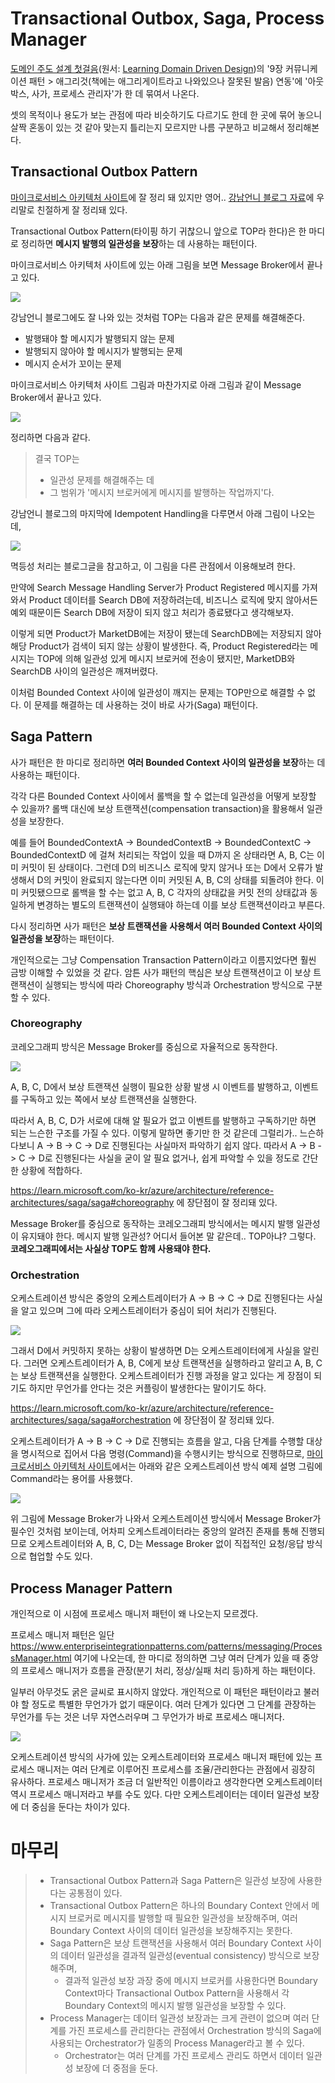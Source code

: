 # Transactional Outbox, Saga, Process Manager

[도메인 주도 설계 첫걸음](https://wikibook.co.kr/lddd/)(원서:
[Learning Domain Driven Design](https://www.amazon.com/Learning-Domain-Driven-Design-Aligning-Architecture/dp/1098100131/))의 '9장 커뮤니케이션 패턴 > 애그리것(책에는 애그리게이트라고 나와있으나 잘못된 발음) 연동'에 '아웃박스, 사가, 프로세스 관리자'가 한 데 묶여서 나온다.

셋의 목적이나 용도가 보는 관점에 따라 비슷하기도 다르기도 한데 한 곳에 묶어 놓으니 살짝 혼동이 있는 것 같아 맞는지 틀리는지 모르지만 나름 구분하고 비교해서 정리해본다.


## Transactional Outbox Pattern

[마이크로서비스 아키텍처 사이트](https://microservices.io/patterns/data/transactional-outbox.html)에 잘 정리 돼 있지만 영어.. [강남언니 블로그 자료](https://blog.gangnamunni.com/post/transactional-outbox/)에 우리말로 친절하게 잘 정리돼 있다.

Transactional Outbox Pattern(타이핑 하기 귀찮으니 앞으로 TOP라 한다)은 한 마디로 정리하면 **메시지 발행의 일관성을 보장**하는 데 사용하는 패턴이다.

마이크로서비스 아키텍처 사이트에 있는 아래 그림을 보면 Message Broker에서 끝나고 있다.

![](https://microservices.io/i/patterns/data/ReliablePublication.png)

강남언니 블로그에도 잘 나와 있는 것처럼 TOP는 다음과 같은 문제를 해결해준다.

- 발행돼야 할 메시지가 발행되지 않는 문제
- 발행되지 않아야 할 메시지가 발행되는 문제
- 메시지 순서가 꼬이는 문제

마이크로서비스 아키텍처 사이트 그림과 마찬가지로 아래 그림과 같이 Message Broker에서 끝나고 있다.

![](https://static.blog.gangnamunni.com/files/da/da3db100-873d-44a2-81bd-ba57e60d2a5d.jpeg)

정리하면 다음과 같다.

>결국 TOP는
>- 일관성 문제를 해결해주는 데
>- 그 범위가 '메시지 브로커에게 메시지를 발행하는 작업까지'다.

강남언니 블로그의 마지막에 Idempotent Handling을 다루면서 아래 그림이 나오는데, 

![](https://static.blog.gangnamunni.com/files/93/93f6ad37-0767-4275-9524-df49596207fc.jpeg)

멱등성 처리는 블로그글을 참고하고, 이 그림을 다른 관점에서 이용해보려 한다.

만약에 Search Message Handling Server가 Product Registered 메시지를 가져와서 Product 데이터를 Search DB에 저장하려는데, 비즈니스 로직에 맞지 않아서든 예외 때문이든 Search DB에 저장이 되지 않고 처리가 종료됐다고 생각해보자.

이렇게 되면 Product가 MarketDB에는 저장이 됐는데 SearchDB에는 저장되지 않아 해당 Product가 검색이 되지 않는 상황이 발생한다.
즉, Product Registered라는 메시지는 TOP에 의해 일관성 있게 메시지 브로커에 전송이 됐지만, MarketDB와 SearchDB 사이의 일관성은 깨져버렸다.

이처럼 Bounded Context 사이에 일관성이 깨지는 문제는 TOP만으로 해결할 수 없다. 이 문제를 해결하는 데 사용하는 것이 바로 사가(Saga) 패턴이다.


## Saga Pattern

사가 패턴은 한 마디로 정리하면 **여러 Bounded Context 사이의 일관성을 보장**하는 데 사용하는 패턴이다.

각각 다른 Bounded Context 사이에서 롤백을 할 수 없는데 일관성을 어떻게 보장할 수 있을까? 롤백 대신에 보상 트랜잭션(compensation transaction)을 활용해서 일관성을 보장한다.

예를 들어 BoundedContextA -> BoundedContextB -> BoundedContextC -> BoundedContextD 에 걸쳐 처리되는 작업이 있을 때 D까지 온 상태라면 A, B, C는 이미 커밋이 된 상태이다. 그런데 D의 비즈니스 로직에 맞지 않거나 또는 D에서 오류가 발생해서 D의 커밋이 완료되지 않는다면 이미 커밋된 A, B, C의 상태를 되돌려야 한다. 이미 커밋됐으므로 롤백을 할 수는 없고 A, B, C 각자의 상태값을 커밋 전의 상태값과 동일하게 변경하는 별도의 트랜잭션이 실행돼야 하는데 이를 보상 트랜잭션이라고 부른다.

다시 정리하면 사가 패턴은 **보상 트랜잭션을 사용해서 여러 Bounded Context 사이의 일관성을 보장**하는 패턴이다.

개인적으로는 그냥 Compensation Transaction Pattern이라고 이름지었다면 훨씬 금방 이해할 수 있었을 것 같다. 암튼 사가 패턴의 핵심은 보상 트랜잭션이고 이 보상 트랜잭션이 실행되는 방식에 따라 Choreography 방식과 Orchestration 방식으로 구분할 수 있다.

### Choreography

코레오그래피 방식은 Message Broker를 중심으로 자율적으로 동작한다.

![](https://learn.microsoft.com/ko-kr/azure/architecture/reference-architectures/saga/images/choreography-pattern.png)

A, B, C, D에서 보상 트랜잭션 실행이 필요한 상황 발생 시 이벤트를 발행하고, 이벤트를 구독하고 있는 쪽에서 보상 트랜잭션을 실행한다.

따라서 A, B, C, D가 서로에 대해 알 필요가 없고 이벤트를 발행하고 구독하기만 하면 되는 느슨한 구조를 가질 수 있다. 이렇게 말하면 좋기만 한 것 같은데 그럴리가.. 느슨하다보니 A -> B -> C -> D로 진행된다는 사실마저 파악하기 쉽지 않다. 따라서 A -> B -> C -> D로 진행된다는 사실을 굳이 알 필요 없거나, 쉽게 파악할 수 있을 정도로 간단한 상황에 적합하다.

https://learn.microsoft.com/ko-kr/azure/architecture/reference-architectures/saga/saga#choreography 에 장단점이 잘 정리돼 있다.

Message Broker를 중심으로 동작하는 코레오그래피 방식에서는 메시지 발행 일관성이 유지돼야 한다. 메시지 발행 일관성? 어디서 들어본 말 같은데.. TOP아냐? 그렇다. **코레오그래피에서는 사실상 TOP도 함께 사용돼야 한다.**

### Orchestration

오케스트레이션 방식은 중앙의 오케스트레이터가 A -> B -> C -> D로 진행된다는 사실을 알고 있으며 그에 따라 오케스트레이터가 중심이 되어 처리가 진행된다.

![](https://learn.microsoft.com/ko-kr/azure/architecture/reference-architectures/saga/images/orchestrator.png)

그래서 D에서 커밋하지 못하는 상황이 발생하면 D는 오케스트레이터에게 사실을 알린다. 그러면 오케스트레이터가 A, B, C에게 보상 트랜잭션을 실행하라고 알리고 A, B, C는 보상 트랜잭션을 실행한다. 오케스트레이터가 진행 과정을 알고 있다는 게 장점이 되기도 하지만 무언가를 안다는 것은 커플링이 발생한다는 말이기도 하다. 

https://learn.microsoft.com/ko-kr/azure/architecture/reference-architectures/saga/saga#orchestration 에 장단점이 잘 정리돼 있다.

오케스트레이터가 A -> B -> C -> D로 진행되는 흐름을 알고, 다음 단계를 수행할 대상을 명시적으로 집어서 다음 명령(Command)을 수행시키는 방식으로 진행하므로, [마이크로서비스 아키텍처 사이트](https://microservices.io/patterns/data/saga.html)에서는 아래와 같은 오케스트레이션 방식 예제 설명 그림에 Command라는 용어를 사용했다.

![](https://microservices.io/i/sagas/Create_Order_Saga_Orchestration.png)

위 그림에 Message Broker가 나와서 오케스트레이션 방식에서 Message Broker가 필수인 것처럼 보이는데, 어차피 오케스트레이터라는 중앙의 알려진 존재를 통해 진행되므로 오케스트레이터와 A, B, C, D는 Message Broker 없이 직접적인 요청/응답 방식으로 협업할 수도 있다.


## Process Manager Pattern

개인적으로 이 시점에 프로세스 매니저 패턴이 왜 나오는지 모르겠다.

프로세스 매니저 패턴은 일단 https://www.enterpriseintegrationpatterns.com/patterns/messaging/ProcessManager.html 여기에 나오는데, 한 마디로 정의하면 그냥 여러 단계가 있을 때 중앙의 프로세스 매니저가 흐름을 관장(분기 처리, 정상/실패 처리 등)하게 하는 패턴이다.

일부러 아무것도 굵은 글씨로 표시하지 않았다. 개인적으로 이 패턴은 패턴이라고 불러야 할 정도로 특별한 무언가가 없기 때문이다. 여러 단계가 있다면 그 단계를 관장하는 무언가를 두는 것은 너무 자연스러우며 그 무언가가 바로 프로세스 매니저다.

![](https://www.enterpriseintegrationpatterns.com/img/ProcessManager.gif)

오케스트레이션 방식의 사가에 있는 오케스트레이터와 프로세스 매니저 패턴에 있는 프로세스 매니저는 여러 단계로 이루어진 프로세스를 조율/관리한다는 관점에서 굉장히 유사하다. 프로세스 매니저가 조금 더 일반적인 이름이라고 생각한다면 오케스트레이터 역시 프로세스 매니저라고 부를 수도 있다. 다만 오케스트레이터는 데이터 일관성 보장에 더 중심을 둔다는 차이가 있다.


# 마무리

>- Transactional Outbox Pattern과 Saga Pattern은 일관성 보장에 사용한다는 공통점이 있다.
>- Transactional Outbox Pattern은 하나의 Boundary Context 안에서 메시지 브로커로 메시지를 발행할 때 필요한 일관성을 보장해주며, 여러 Boundary Context 사이의 데이터 일관성을 보장해주지는 못한다.
>- Saga Pattern은 보상 트랜잭션을 사용해서 여러 Boundary Context 사이의 데이터 일관성을 결과적 일관성(eventual consistency) 방식으로 보장해주며, 
>    - 결과적 일관성 보장 과장 중에 메시지 브로커를 사용한다면 Boundary Context마다 Transactional Outbox Pattern을 사용해서 각 Boundary Context의 메시지 발행 일관성을 보장할 수 있다.
>- Process Manager는 데이터 일관성 보장과는 크게 관련이 없으며 여러 단계를 가진 프로세스를 관리한다는 관점에서 Orchestration 방식의 Saga에 사용되는 Orchestrator가 일종의 Process Manager라고 볼 수 있다.
>    - Orchestrator는 여러 단계를 가진 프로세스 관리도 하면서 데이터 일관성 보장에 더 중점을 둔다.
